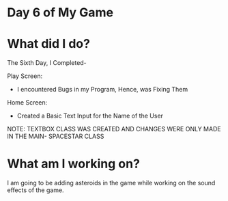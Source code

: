 # Day 6 of My Game

# What did I do?

The Sixth Day, I Completed-

Play Screen:

* I encountered Bugs in my Program, Hence, was Fixing Them

Home Screen:

* Created a Basic Text Input for the Name of the User

NOTE: TEXTBOX CLASS WAS CREATED AND CHANGES WERE ONLY MADE IN THE MAIN- SPACESTAR CLASS

# What am I working on? 

I am going to be adding asteroids in the game while working on the sound effects of the game.

